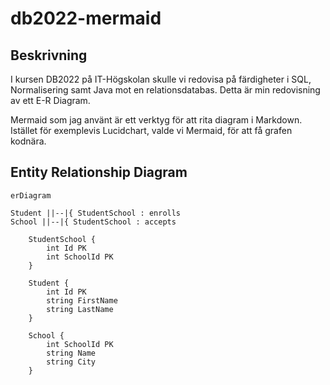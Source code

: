 # db2022-mermaid

## Beskrivning
I kursen DB2022 på IT-Högskolan skulle vi redovisa på färdigheter i SQL, Normalisering samt Java mot en relationsdatabas. Detta är min redovisning av ett E-R Diagram.

Mermaid som jag använt är ett verktyg för att rita diagram i Markdown. Istället för exemplevis Lucidchart, valde vi Mermaid, för att få grafen kodnära.

## Entity Relationship Diagram

```mermaid
erDiagram
        
Student ||--|{ StudentSchool : enrolls
School ||--|{ StudentSchool : accepts

    StudentSchool {
        int Id PK
        int SchoolId PK
    }
    
    Student {
        int Id PK
        string FirstName
        string LastName
    }
    
    School {
        int SchoolId PK
        string Name
        string City
    }    
```
